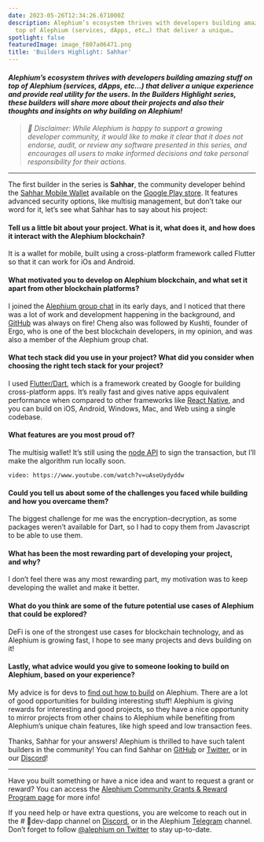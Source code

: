 ```yaml
---
date: 2023-05-26T12:34:26.671000Z
description: Alephium’s ecosystem thrives with developers building amazing stuff on
  top of Alephium (services, dApps, etc…) that deliver a unique…
spotlight: false
featuredImage: image_f807a06471.png
title: 'Builders Highlight: Sahhar'
---
```


#### _Alephium’s ecosystem thrives with developers building amazing stuff on top of Alephium (services, dApps, etc…) that deliver a unique experience and provide real utility for the users. In the Builders Highlight series, these builders will share more about their projects and also their thoughts and insights on why building on Alephium!_

> _🚨_ _Disclaimer: While Alephium is happy to support a growing developer community, it would like to make it clear that it does not endorse, audit, or review any software presented in this series, and encourages all users to make informed decisions and take personal responsibility for their actions._

---

The first builder in the series is **Sahhar**, the community developer behind the <a href="https://github.com/sahharYoucef/alephium_wallet" >Sahhar Mobile Wallet</a> available on the <a href="https://play.google.com/store/apps/details?id=com.sahhar.sahhar_wallet" >Google Play store</a>. It features advanced security options, like multisig management, but don’t take our word for it, let’s see what Sahhar has to say about his project:

#### Tell us a little bit about your project. What is it, what does it, and how does it interact with the Alephium blockchain?

It is a wallet for mobile, built using a cross-platform framework called Flutter so that it can work for iOs and Android.

#### What motivated you to develop on Alephium blockchain, and what set it apart from other blockchain platforms?

I joined the <a href="https://t.me/alephiumgroup" >Alephium group chat</a> in its early days, and I noticed that there was a lot of work and development happening in the background, and <a href="https://github.com/alephium" >GitHub</a> was always on fire! Cheng also was followed by Kushti, founder of Ergo, who is one of the best blockchain developers, in my opinion, and was also a member of the Alephium group chat.

#### What tech stack did you use in your project? What did you consider when choosing the right tech stack for your project?

I used <a href="https://flutter.dev/" >Flutter/Dart,</a> which is a framework created by Google for building cross-platform apps. It’s really fast and gives native apps equivalent performance when compared to other frameworks like <a href="https://reactnative.dev/" >React Native</a>, and you can build on iOS, Android, Windows, Mac, and Web using a single codebase.

#### What features are you most proud of?

The multisig wallet! It’s still using the <a href="https://docs.alephium.org/dapps/public-services/#node-and-explorer-apis" >node API</a> to sign the transaction, but I’ll make the algorithm run locally soon.

`video: https://www.youtube.com/watch?v=uAseUydyddw`

#### Could you tell us about some of the challenges you faced while building and how you overcame them?

The biggest challenge for me was the encryption-decryption, as some packages weren’t available for Dart, so I had to copy them from Javascript to be able to use them.

#### What has been the most rewarding part of developing your project, and why?

I don’t feel there was any most rewarding part, my motivation was to keep developing the wallet and make it better.

#### What do you think are some of the future potential use cases of Alephium that could be explored?

DeFi is one of the strongest use cases for blockchain technology, and as Alephium is growing fast, I hope to see many projects and devs building on it!

#### Lastly, what advice would you give to someone looking to build on Alephium, based on your experience?

My advice is for devs to <a href="https://docs.alephium.org/dapps/build-dapp-from-scratch" >find out how to build</a> on Alephium. There are a lot of good opportunities for building interesting stuff! Alephium is giving rewards for interesting and good projects, so they have a nice opportunity to mirror projects from other chains to Alephium while benefiting from Alephium’s unique chain features, like high speed and low transaction fees.

Thanks, Sahhar for your answers! Alephium is thrilled to have such talent builders in the community! You can find Sahhar on <a href="https://github.com/sahharYoucef" >GitHub</a> or <a href="https://twitter.com/SahharYoucef" >Twitter</a>, or in our [Discord](/discord)!

---

Have you built something or have a nice idea and want to request a grant or reward? You can access the <a href="https://github.com/alephium/community/blob/master/Grant%26RewardProgram.md" >Alephium Community Grants &amp; Reward Program page</a> for more info!

If you need help or have extra questions, you are welcome to reach out in the \# 🎨dev-dapp channel on [Discord](/discord), or in the Alephium <a href="https://t.me/alephiumgroup" >Telegram</a> channel. Don’t forget to follow <a href="https://twitter.com/alephium" >@alephium on Twitter</a> to stay up-to-date.
